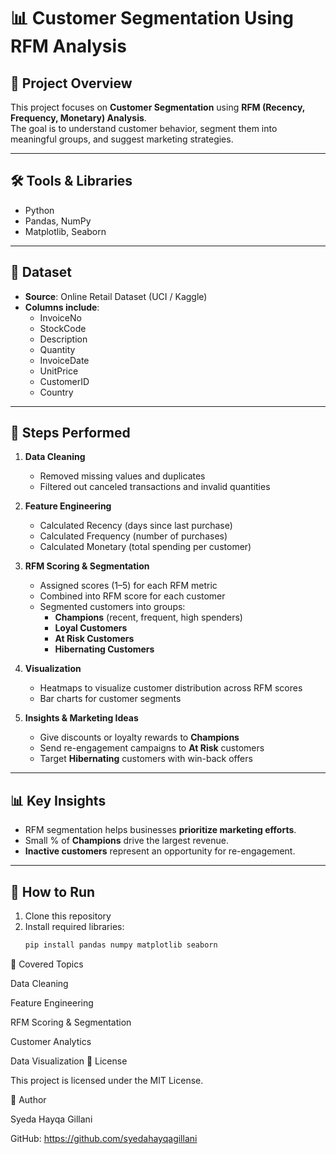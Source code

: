 # 📊 Customer Segmentation Using RFM Analysis

## 📌 Project Overview
This project focuses on **Customer Segmentation** using **RFM (Recency, Frequency, Monetary) Analysis**.  
The goal is to understand customer behavior, segment them into meaningful groups, and suggest marketing strategies.  

---

## 🛠️ Tools & Libraries
- Python  
- Pandas, NumPy  
- Matplotlib, Seaborn  

---

## 📂 Dataset
- **Source**: Online Retail Dataset (UCI / Kaggle)  
- **Columns include**:  
  - InvoiceNo  
  - StockCode  
  - Description  
  - Quantity  
  - InvoiceDate  
  - UnitPrice  
  - CustomerID  
  - Country  

---

## 🔑 Steps Performed
1. **Data Cleaning**
   - Removed missing values and duplicates  
   - Filtered out canceled transactions and invalid quantities  

2. **Feature Engineering**
   - Calculated Recency (days since last purchase)  
   - Calculated Frequency (number of purchases)  
   - Calculated Monetary (total spending per customer)  

3. **RFM Scoring & Segmentation**
   - Assigned scores (1–5) for each RFM metric  
   - Combined into RFM score for each customer  
   - Segmented customers into groups:  
     - **Champions** (recent, frequent, high spenders)  
     - **Loyal Customers**  
     - **At Risk Customers**  
     - **Hibernating Customers**  

4. **Visualization**
   - Heatmaps to visualize customer distribution across RFM scores  
   - Bar charts for customer segments  

5. **Insights & Marketing Ideas**
   - Give discounts or loyalty rewards to **Champions**  
   - Send re-engagement campaigns to **At Risk** customers  
   - Target **Hibernating** customers with win-back offers  

---

## 📊 Key Insights
- RFM segmentation helps businesses **prioritize marketing efforts**.  
- Small % of **Champions** drive the largest revenue.  
- **Inactive customers** represent an opportunity for re-engagement.  

---

## 🚀 How to Run
1. Clone this repository  
2. Install required libraries:
   ```bash
   pip install pandas numpy matplotlib seaborn
📌 Covered Topics

Data Cleaning

Feature Engineering

RFM Scoring & Segmentation

Customer Analytics

Data Visualization
📜 License

This project is licensed under the MIT License.

👤 Author

Syeda Hayqa Gillani

GitHub: https://github.com/syedahayqagillani
